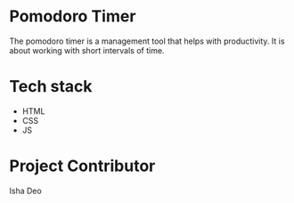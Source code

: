 # Pomodoro Timer
The pomodoro timer is a management tool that helps with productivity.
It is about working with short intervals of time. 
# Tech stack
- HTML
- CSS
- JS

# Project Contributor 
Isha Deo 



